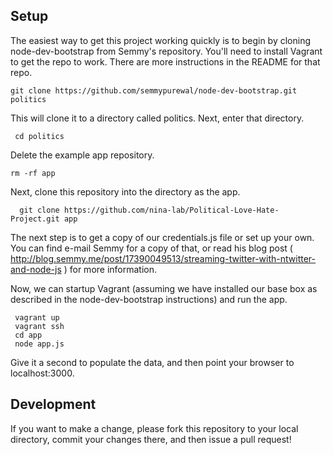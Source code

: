 ## Setup

The easiest way to get this project working quickly is to begin by cloning node-dev-bootstrap from Semmy's repository. You'll need
to install Vagrant to get the repo to work. There are more instructions in the README for that repo.

    git clone https://github.com/semmypurewal/node-dev-bootstrap.git politics

This will clone it to a directory called politics. Next, enter that directory.

     cd politics

Delete the example app repository.

    rm -rf app

Next, clone this repository into the directory as the app.

      git clone https://github.com/nina-lab/Political-Love-Hate-Project.git app

The next step is to get a copy of our credentials.js file or set up your own. You can find e-mail Semmy for a copy of that, or read
his blog post ( http://blog.semmy.me/post/17390049513/streaming-twitter-with-ntwitter-and-node-js ) for more information.

Now, we can startup Vagrant (assuming we have installed our base box as described in the node-dev-bootstrap instructions) and run the app.

     vagrant up
     vagrant ssh
     cd app
     node app.js

Give it a second to populate the data, and then point your browser to localhost:3000.

## Development

If you want to make a change, please fork this repository to your local directory, commit your changes there, and then issue a pull request!
     


